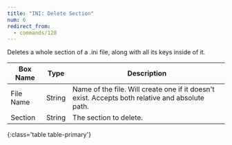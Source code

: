 ```yaml
---
title: "INI: Delete Section"
num: 6
redirect_from:
  - commands/128
---
```


Deletes a whole section of a .ini file, along with all its keys inside of it.

| Box Name | Type | Description | 
|-------|--------|--------
|File Name|	String	|Name of the file. Will create one if it doesn't exist. Accepts both relative and absolute path.
|Section|	String|	The section to delete.
{:class='table table-primary'}









